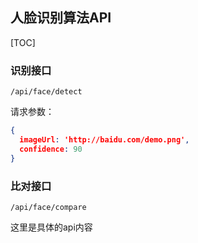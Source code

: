 ## 人脸识别算法API

[TOC]

### 识别接口

`/api/face/detect`

请求参数：
```json
{
  imageUrl: 'http://baidu.com/demo.png',
  confidence: 90
}
```

### 比对接口

`/api/face/compare`

这里是具体的api内容
